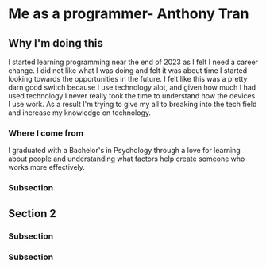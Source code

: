 # Me as a programmer- Anthony Tran

## Why I'm doing this 
I started learning programming near the end of 2023 as I felt I need a career change. I did not like what I was doing and 
felt it was about time I started looking towards the opportunities in the future. I felt like this was a pretty darn good switch 
because I use technology alot, and given how much I had used technology I never really took the time to understand how the devices 
I use work. As a result I'm trying to give my all to breaking into the tech field and increase my knowledge on technology. 
### Where I come from 
I graduated with a Bachelor's in Psychology through a love for learning about people and understanding what factors help 
create someone who works more effectively. 


### Subsection

## Section 2

### Subsection

### Subsection
